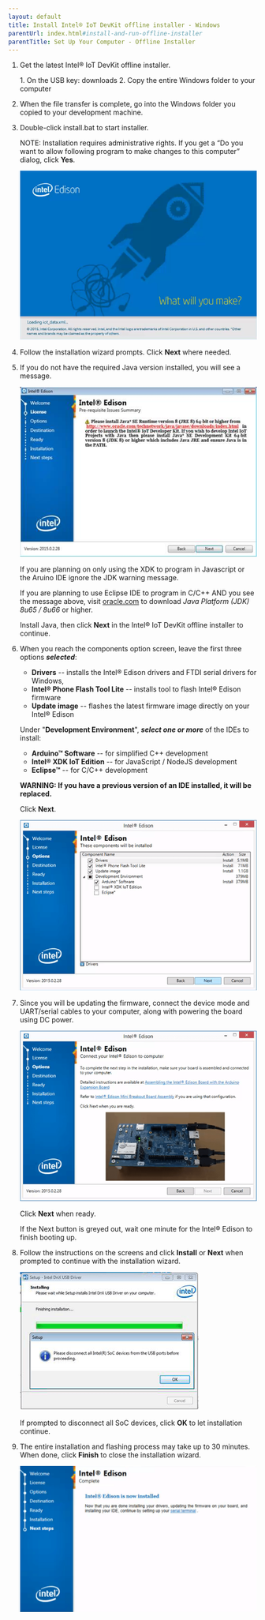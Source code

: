 ```yaml
---
layout: default
title: Install Intel® IoT DevKit offline installer - Windows
parentUrl: index.html#install-and-run-offline-installer
parentTitle: Set Up Your Computer - Offline Installer
---
```


1. Get the latest Intel® IoT DevKit offline installer.

    <div class="callout goto" markdown="1">
    1. On the USB key: <span class="icon folder">downloads</span>
    2. Copy the entire <span class="icon folder">Windows</span> folder to your computer
    </div>

2. When the file transfer is complete, go into the <span class="icon folder">Windows</span> folder you copied to your development machine.

3. Double-click <span class="icon file">install.bat</span> to start installer.

    NOTE: Installation requires administrative rights. If you get a “Do you want to allow following program to make changes to this computer” dialog, click **Yes**.

    ![Launch screen](images/installer-launch_screen.png)

4. Follow the installation wizard prompts. Click **Next** where needed.

5. If you do not have the required Java version installed, you will see a message. 

    ![Required Java not installed message](images/installer-java_required.jpg)
  
    If you are planning on only using the XDK to program in Javascript or the Aruino IDE ignore the JDK warning message.
    
    
    If you are planning to use Eclipse IDE to program in C/C++ AND you see the message above, visit [oracle.com](www.oracle.com/technetwork/java/javase/downloads/index.html) to download _Java Platform (JDK) 8u65 / 8u66_ or higher.
    

    Install Java, then click **Next** in the Intel® IoT DevKit offline installer to continue.

6. When you reach the components option screen, leave the first three options ***selected***:
    * **Drivers** -- installs the Intel® Edison drivers and FTDI serial drivers for Windows,
    * **Intel® Phone Flash Tool Lite** -- installs tool to flash Intel® Edison firmware
    * **Update image** -- flashes the latest firmware image directly on your Intel® Edison 

    Under "**Development Environment**", ***select one or more*** of the IDEs to install: 

    * **Arduino™ Software** -- for simplified C++ development 
    * **Intel® XDK IoT Edition** -- for JavaScript / NodeJS development
    * **Eclipse™** -- for C/C++ development

    **WARNING: If you have a previous version of an IDE installed, it will be replaced.**

    Click **Next**.

    ![Components screen](images/installer-config_options.png)

7. Since you will be updating the firmware, connect the device mode and UART/serial cables to your computer, along with powering the board using DC power. 

    ![Intel® Edison cables screen](images/installer-cable_screen.png)

    Click **Next** when ready. 

    If the Next button is greyed out, wait one minute for the Intel® Edison to finish booting up.

8. Follow the instructions on the screens and click **Install** or **Next** when prompted to continue with the installation wizard. 

    ![Disconnect SoC message](images/installer-disconnect_SoC.png)

    If prompted to disconnect all SoC devices, click **OK** to let installation continue.

9. The entire installation and flashing process may take up to 30 minutes. When done, click **Finish** to close the installation wizard.

    ![Final installer screen](images/installer-finish_screen.png)
